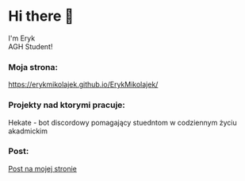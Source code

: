 # Hi there 👋

I'm Eryk \
AGH Student!

### Moja strona:
https://erykmikolajek.github.io/ErykMikolajek/

### Projekty nad ktorymi pracuje:
Hekate - bot discordowy pomagający stuedntom w codziennym życiu akadmickim


### Post:
[Post na mojej stronie](https://erykmikolajek.github.io/ErykMikolajek/2021/11/26/zadanie-na-narzedzia)
